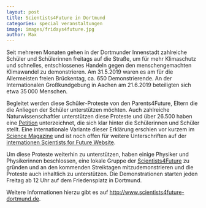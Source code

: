 ```yaml
---
layout: post
title: Scientists4Future in Dortmund
categories: special veranstaltungen
image: images/fridays4future.jpg
author: Max
---
```

Seit mehreren Monaten gehen in der Dortmunder Innenstadt zahlreiche Schüler
und Schülerinnen freitags auf die Straße, um für mehr Klimaschutz und schnelles, entschlossenes 
Handeln gegen den menschengemachten Klimawandel zu demonstrieren.
Am 31.5.2019 waren es am für die Allermeisten freien Brückentag, ca. 650 Demonstrierende.
An der Internationalen Großkundgebung in Aachen am 21.6.2019 beteiligten sich etwa 35&thinsp;000 Menschen.

Begleitet werden diese Schüler-Proteste von den Parents4Future, Eltern
die die Anliegen der Schüler unterstützen möchten.
Auch zahlreiche Naturwissenschaftler unterstützen diese Proteste und über 26.500 haben
eine [Petition](https://www.scientists4future.org/stellungnahme-de/) unterzeichnet,
die sich klar hinter die Schülerinnen und Schüler stellt.
Eine internationale Variante dieser Erklärung erschien vor kurzem im [Science Magazine](https://doi.org/10.1126/science.aax3807)
und ist noch offen für weitere Unterschriften auf der [internationen Scientists for Future Website](https://scientistsforfuture.org).

Um diese Proteste weiterhin zu unterstützen, haben einige Physiker und Physikerinnen
beschlossen, eine lokale Gruppe der [Scientists4Future](https://www.scientists4future.org) zu gründen
und an den kommenden Streiktagen mitzudemonstrieren und die Proteste auch inhaltlich zu unterstützen.
Die Demonstrationen starten jeden Freitag ab 12 Uhr auf dem Friedensplatz in Dortmund.

Weitere Informationen hierzu gibt es auf http://www.scientists4future-dortmund.de.
